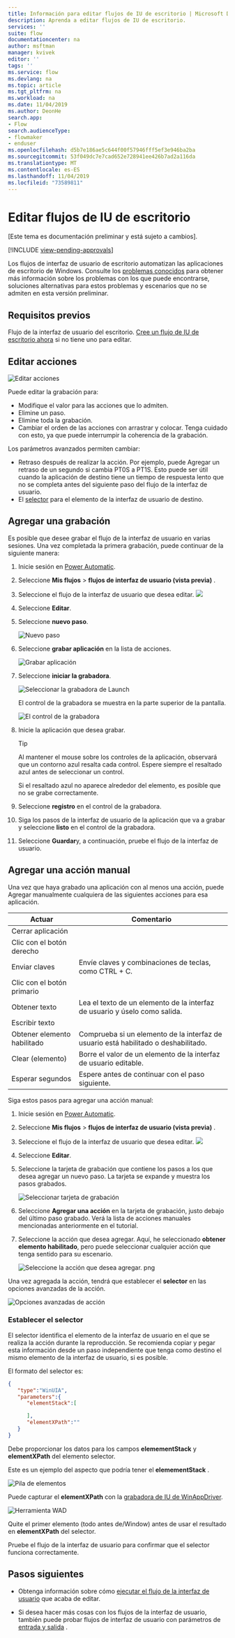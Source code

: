 ```yaml
---
title: Información para editar flujos de IU de escritorio | Microsoft Docs
description: Aprenda a editar flujos de IU de escritorio.
services: ''
suite: flow
documentationcenter: na
author: msftman
manager: kvivek
editor: ''
tags: ''
ms.service: flow
ms.devlang: na
ms.topic: article
ms.tgt_pltfrm: na
ms.workload: na
ms.date: 11/04/2019
ms.author: DeonHe
search.app:
- Flow
search.audienceType:
- flowmaker
- enduser
ms.openlocfilehash: d5b7e186ae5c644f00f57946fff5ef3e946ba2ba
ms.sourcegitcommit: 53f049dc7e7cad652e728941ee426b7ad2a116da
ms.translationtype: MT
ms.contentlocale: es-ES
ms.lasthandoff: 11/04/2019
ms.locfileid: "73589811"
---
```

# <a name="edit-desktop-ui-flows"></a>Editar flujos de IU de escritorio

[Este tema es documentación preliminar y está sujeto a cambios].

[!INCLUDE [view-pending-approvals](../includes/cc-rebrand.md)]

Los flujos de interfaz de usuario de escritorio automatizan las aplicaciones de escritorio de Windows. Consulte los [problemas conocidos](create-desktop.md#known-issues-and-solutions) para obtener más información sobre los problemas con los que puede encontrarse, soluciones alternativas para estos problemas y escenarios que no se admiten en esta versión preliminar.

## <a name="prerequisites"></a>Requisitos previos
Flujo de la interfaz de usuario del escritorio. [Cree un flujo de IU de escritorio ahora](create-desktop.md#create-and-test-desktop-ui-flows) si no tiene uno para editar.

## <a name="edit-actions"></a>Editar acciones

![Editar acciones](../media/edit-desktop/edit-actions.png "Editar acciones")

Puede editar la grabación para:

-   Modifique el valor para las acciones que lo admiten.
-   Elimine un paso.
-   Elimine toda la grabación.
-   Cambiar el orden de las acciones con arrastrar y colocar. Tenga cuidado con esto, ya que puede interrumpir la coherencia de la grabación.

Los parámetros avanzados permiten cambiar:

-  Retraso después de realizar la acción. Por ejemplo, puede Agregar un retraso de un segundo si cambia PT0S a PT1S. Esto puede ser útil cuando la aplicación de destino tiene un tiempo de respuesta lento que no se completa antes del siguiente paso del flujo de la interfaz de usuario.
-   El [selector](edit-desktop.md#set-the-selector) para el elemento de la interfaz de usuario de destino.

## <a name="add-a-recording"></a>Agregar una grabación

Es posible que desee grabar el flujo de la interfaz de usuario en varias sesiones. Una vez completada la primera grabación, puede continuar de la siguiente manera:

1. Inicie sesión en [Power Automatic](https://flow.microsoft.com).
1. Seleccione **Mis flujos** > **flujos de interfaz de usuario (vista previa)** .
1. Seleccione el flujo de la interfaz de usuario que desea editar.
   ![](../media/edit-desktop/select-ui-flow.png)
1. Seleccione **Editar**. 
1. Seleccione **nuevo paso**.

   ![Nuevo paso](../media/edit-desktop/new-step.png "Nuevo paso")

1. Seleccione **grabar aplicación** en la lista de acciones.

   ![Grabar aplicación](../media/edit-desktop/select-record-ui-actions.png "Grabar aplicación")

1. Seleccione **iniciar la grabadora**.

   ![Seleccionar la grabadora de Launch](../media/create-windows-ui-flow/select-launch-recorder.png "Seleccionar la grabadora de Launch")

   El control de la grabadora se muestra en la parte superior de la pantalla.

   ![El control de la grabadora](../media/create-windows-ui-flow/recorder-control.png "El control de la grabadora")

1. Inicie la aplicación que desea grabar.

     >[!TIP]
     >Al mantener el mouse sobre los controles de la aplicación, observará que un contorno azul resalta cada control. Espere siempre el resaltado azul antes de seleccionar un control.
     >
     >Si el resaltado azul no aparece alrededor del elemento, es posible que no se grabe correctamente.

1. Seleccione **registro** en el control de la grabadora.

1. Siga los pasos de la interfaz de usuario de la aplicación que va a grabar y seleccione **listo** en el control de la grabadora.
1. Seleccione **Guardar**y, a continuación, pruebe el flujo de la interfaz de usuario.

## <a name="add-a-manual-action"></a>Agregar una acción manual

Una vez que haya grabado una aplicación con al menos una acción, puede Agregar manualmente cualquiera de las siguientes acciones para esa aplicación.

| **Actuar**          | **Comentario**                                                       |
|---------------------|-------------------------------------------------------------------|
| Cerrar aplicación   |                                                                   |
| Clic con el botón derecho         |                                                                   |
| Enviar claves           | Envíe claves y combinaciones de teclas, como CTRL + C.                             |
| Clic con el botón primario          |                                                                   |
| Obtener texto            | Lea el texto de un elemento de la interfaz de usuario y úselo como salida. |
| Escribir texto          |                                                                   |
| Obtener elemento habilitado | Comprueba si un elemento de la interfaz de usuario está habilitado o deshabilitado.         |
| Clear (elemento)       | Borre el valor de un elemento de la interfaz de usuario editable.             |
| Esperar segundos    | Espere antes de continuar con el paso siguiente.                           |

Siga estos pasos para agregar una acción manual:

1. Inicie sesión en [Power Automatic](https://flow.microsoft.com).
1. Seleccione **Mis flujos** > **flujos de interfaz de usuario (vista previa)** .
1. Seleccione el flujo de la interfaz de usuario que desea editar.
   ![](../media/edit-desktop/select-ui-flow.png)
1. Seleccione **Editar**. 
1. Seleccione la tarjeta de grabación que contiene los pasos a los que desea agregar un nuevo paso.
   La tarjeta se expande y muestra los pasos grabados.

   ![Seleccionar tarjeta de grabación](../media/edit-desktop/manual-select-recording-card.png)

1. Seleccione **Agregar una acción** en la tarjeta de grabación, justo debajo del último paso grabado.
   Verá la lista de acciones manuales mencionadas anteriormente en el tutorial. 

1. Seleccione la acción que desea agregar. Aquí, he seleccionado **obtener elemento habilitado**, pero puede seleccionar cualquier acción que tenga sentido para su escenario.

   ![Seleccione la acción que desea agregar. png](../media/edit-desktop/select-action-to-add.png)

Una vez agregada la acción, tendrá que establecer el **selector** en las opciones avanzadas de la acción.

![Opciones avanzadas de acción](../media/edit-desktop/action-advanced-options.png "Opciones avanzadas de acción")

### <a name="set-the-selector"></a>Establecer el selector

El selector identifica el elemento de la interfaz de usuario en el que se realiza la acción durante la reproducción. Se recomienda copiar y pegar esta información desde un paso independiente que tenga como destino el mismo elemento de la interfaz de usuario, si es posible.

El formato del selector es:

```json
{  
   "type":"WinUIA",
   "parameters":{  
      "elementStack":[  

      ],
      "elementXPath":""
   }
}
```

Debe proporcionar los datos para los campos **elemementStack** y **elementXPath** del elemento selector.

Este es un ejemplo del aspecto que podría tener el **elemementStack** .

![Pila de elementos](../media/edit-desktop/elementstack.png "Pila de elementos")

Puede capturar el **elementXPath** con la [grabadora de IU de WinAppDriver](https://blogs.windows.com/windowsdeveloper/2018/06/20/introducing-winappdriver-ui-recorder/).

![Herramienta WAD](../media/edit-desktop/wad-tool.png "Herramienta WAD")

Quite el primer elemento (todo antes de/Window) antes de usar el resultado en **elementXPath** del selector.

Pruebe el flujo de la interfaz de usuario para confirmar que el selector funciona correctamente.

## <a name="next-steps"></a>Pasos siguientes

- Obtenga información sobre cómo [ejecutar el flujo de la interfaz de usuario](run-ui-flow.md) que acaba de editar.

- Si desea hacer más cosas con los flujos de la interfaz de usuario, también puede probar flujos de interfaz de usuario con parámetros de [entrada y salida](inputs-outputs-web.md) .


